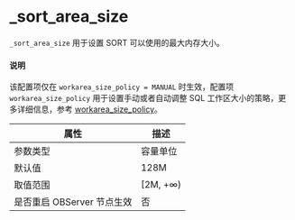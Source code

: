 # _sort_area_size

`_sort_area_size` 用于设置 SORT 可以使用的最大内存大小。

<main id="notice" type='explain'>
  <h4>说明</h4>
  <p>该配置项仅在 <code>workarea_size_policy = MANUAL</code> 时生效，配置项 <code>workarea_size_policy</code> 用于设置手动或者自动调整 SQL 工作区大小的策略，更多详细信息，参考 <a href="../../1.system-configuration-items-1/4.tenant-level-configuration-items-1/30.workarea_size_policy-1.md">workarea_size_policy</a>。</p>
</main>

| **属性** | **描述** |
| --- | --- |
| 参数类型 | 容量单位 |
| 默认值 | 128M |
| 取值范围 | [2M,  +∞) |
| 是否重启 OBServer 节点生效 | 否 |
